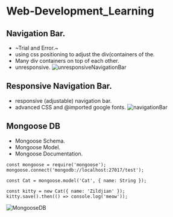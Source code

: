 # Web-Development_Learning


## Navigation Bar.
- ~Trial and Error.~
- using css positioning to adjust the div(containers of the.
- Many div containers on top of each other. 
- unresponsive. 
![unresponsiveNavigationBar](https://user-images.githubusercontent.com/94203408/153798654-1f136834-6e50-4aa9-bcfd-a60b7ee7d936.png)


## Responsive Navigation Bar.
- responsive (adjustable) navigation bar.
- advanced CSS and @imported google fonts.
![navigationBar](https://user-images.githubusercontent.com/94203408/153798345-7dd3cc7d-fc77-4279-9742-3edc5c859c41.png)

## Mongoose DB 
- Mongoose Schema.
- Mongoose Model.
- Mongoose Documentation.

```
const mongoose = require('mongoose');
mongoose.connect('mongodb://localhost:27017/test');

const Cat = mongoose.model('Cat', { name: String });

const kitty = new Cat({ name: 'Zildjian' });
kitty.save().then(() => console.log('meow'));
```
![MongooseDB](https://user-images.githubusercontent.com/94203408/154194872-00e4e18a-7f59-4a30-8afe-d046450d50eb.png)


